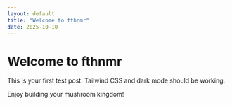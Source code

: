 ```yaml
---
layout: default
title: "Welcome to fthnmr"
date: 2025-10-10
---
```

# Welcome to fthnmr

This is your first test post. Tailwind CSS and dark mode should be working.  

Enjoy building your mushroom kingdom!
